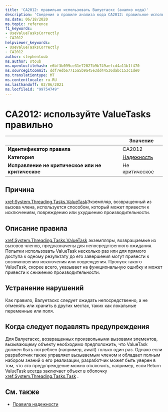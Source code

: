 ```yaml
---
title: 'CA2012: правильно использовать Валуетаскс (анализ кода)'
description: 'Сведения о правиле анализа кода CA2012: правильное использование Валуетаскс'
ms.date: 06/18/2020
ms.topic: reference
f1_keywords:
- UseValueTasksCorrectly
- CA2012
helpviewer_keywords:
- UseValueTasksCorrectly
- CA2012
author: stephentoub
ms.author: stoub
ms.openlocfilehash: e6bf3b099ce31e72027b9b749aefcd4a11b1f470
ms.sourcegitcommit: ddf7edb67715a5b9a45e3dd44536dabc153c1de0
ms.translationtype: MT
ms.contentlocale: ru-RU
ms.lasthandoff: 02/06/2021
ms.locfileid: "99754749"
---
```

# <a name="ca2012-use-valuetasks-correctly"></a>CA2012: используйте ValueTasks правильно

| | Значение |
|-|-|
| **Идентификатор правила** |CA2012|
| **Категория** |[Надежность](reliability-warnings.md)|
| **Исправление не критическое или не критическое** |Не критическое|

## <a name="cause"></a>Причина

<xref:System.Threading.Tasks.ValueTask>Экземпляр, возвращенный из вызова члена, используется способом, который может привести к исключениям, повреждению или ухудшению производительности.

## <a name="rule-description"></a>Описание правила

<xref:System.Threading.Tasks.ValueTask> экземпляры, возвращаемые из вызовов членов, предназначены для непосредственного ожидания.  Попытки использовать ValueTask несколько раз или для прямого доступа к одному результату до его завершения могут привести к возникновению исключения или повреждения.  Пропуск такого ValueTask, скорее всего, указывает на функциональную ошибку и может привести к снижению производительности.

## <a name="how-to-fix-violations"></a>Устранение нарушений

Как правило, Валуетаскс следует ожидать непосредственно, а не отменять или хранить в других местах, таких как локальные переменные или поля.

## <a name="when-to-suppress-warnings"></a>Когда следует подавлять предупреждения

Для Валуетаскс, возвращенных произвольными вызовами элементов, вызывающему объекту необходимо предположить, что ValueTask должен быть потреблен (например, await) только один раз.  Однако если разработчик также управляет вызываемым членом и обладает полным набором знаний о его реализации, разработчик может быть уверен в том, что это предупреждение можно отключить, например, если Return ValueTask всегда заключает объект в оболочку <xref:System.Threading.Tasks.Task> .

## <a name="see-also"></a>См. также

- [Правила надежности](reliability-warnings.md)

